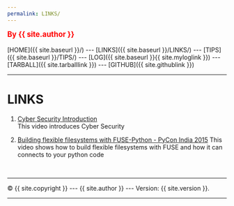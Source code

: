 ```yaml
---
permalink: LINKS/
---
```

<span style="color:red; font-weight:bold; font-size:larger;">By {{ site.author }}</span>
<br><br>
[HOME]({{ site.baseurl }}/) ---
[LINKS]({{ site.baseurl }}/LINKS/) ---
[TIPS]({{ site.baseurl }}/TIPS/) ---
[LOG]({{ site.baseurl }}{{ site.myloglink }}) ---
[TARBALL]({{ site.tarballlink }}) ---
[GITHUB]({{ site.githublink }})
<br>
<hr>

# LINKS

1. [Cyber Security Introduction](https://www.youtube.com/watch?v=rcDO8km6R6c)<br>
This video introduces Cyber Security

2. [Building flexible filesystems with FUSE-Python - PyCon India 2015](https://www.youtube.com/watch?v=C2FuPxyip2A)
This video shows how to build flexible filesystems with FUSE and how it can connects to your python code

<br>
<hr>
&copy; {{ site.copyright }} --- {{ site.author }} --- Version: {{ site.version }}.
<hr>
<br>
